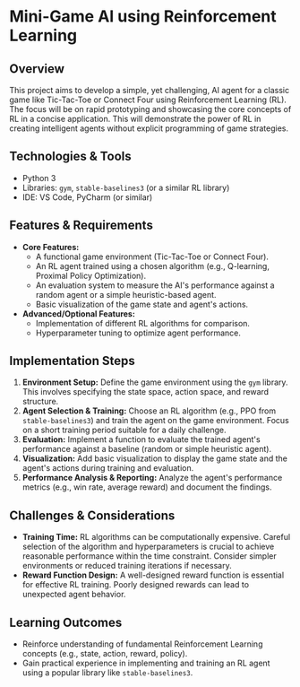 # Mini-Game AI using Reinforcement Learning

## Overview

This project aims to develop a simple, yet challenging, AI agent for a classic game like Tic-Tac-Toe or Connect Four using Reinforcement Learning (RL).  The focus will be on rapid prototyping and showcasing the core concepts of RL in a concise application.  This will demonstrate the power of RL in creating intelligent agents without explicit programming of game strategies.

## Technologies & Tools

- Python 3
- Libraries: `gym`, `stable-baselines3` (or a similar RL library)
- IDE:  VS Code, PyCharm (or similar)

## Features & Requirements

- **Core Features:**
    - A functional game environment (Tic-Tac-Toe or Connect Four).
    - An RL agent trained using a chosen algorithm (e.g., Q-learning, Proximal Policy Optimization).
    - An evaluation system to measure the AI's performance against a random agent or a simple heuristic-based agent.
    - Basic visualization of the game state and agent's actions.
- **Advanced/Optional Features:**
    - Implementation of different RL algorithms for comparison.
    - Hyperparameter tuning to optimize agent performance.

## Implementation Steps

1. **Environment Setup:** Define the game environment using the `gym` library. This involves specifying the state space, action space, and reward structure.
2. **Agent Selection & Training:** Choose an RL algorithm (e.g., PPO from `stable-baselines3`) and train the agent on the game environment.  Focus on a short training period suitable for a daily challenge.
3. **Evaluation:** Implement a function to evaluate the trained agent's performance against a baseline (random or simple heuristic agent).
4. **Visualization:** Add basic visualization to display the game state and the agent's actions during training and evaluation.
5. **Performance Analysis & Reporting:** Analyze the agent's performance metrics (e.g., win rate, average reward) and document the findings.

## Challenges & Considerations

- **Training Time:** RL algorithms can be computationally expensive.  Careful selection of the algorithm and hyperparameters is crucial to achieve reasonable performance within the time constraint.  Consider simpler environments or reduced training iterations if necessary.
- **Reward Function Design:**  A well-designed reward function is essential for effective RL training.  Poorly designed rewards can lead to unexpected agent behavior.


## Learning Outcomes

- Reinforce understanding of fundamental Reinforcement Learning concepts (e.g., state, action, reward, policy).
- Gain practical experience in implementing and training an RL agent using a popular library like `stable-baselines3`.

